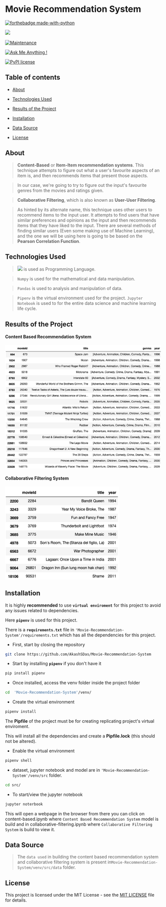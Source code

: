 
  
  

# Movie Recommendation System

  

  

[![forthebadge made-with-python](http://ForTheBadge.com/images/badges/made-with-python.svg)](https://www.python.org/)

  

[![](https://img.shields.io/badge/python-3.8-blue.svg)](https://www.python.org/downloads/release/python-380/)

  

[![Maintenance](https://img.shields.io/badge/Maintained%3F-yes-green.svg)](https://github.com/AkashSDas)

  

[![Ask Me Anything !](https://img.shields.io/badge/Ask%20me-anything-1abc9c.svg)](https://github.com/AkashSDas)

  

[![PyPI license](https://img.shields.io/pypi/l/ansicolortags.svg)](LICENSE)

  

  

## Table of contents

  

  

*  [About](#about)

  

*  [Technologies Used](#technologies-used)

  

*  [Results of the Project](#results-of-the-project)

  

*  [Installation](#installation)

  

*  [Data Source](#data-source)

  

*  [License](#license)

  

  

## About

  

  

> __Content-Based__ or __Item-Item recommendation systems__. This technique attempts to figure out what a user's favourite aspects of an item is, and then recommends items that present those aspects.

  

> In our case, we're going to try to figure out the input's favourite genres from the movies and ratings given.

  

> __Collaborative Filtering__, which is also known as __User-User Filtering__.

  

> As hinted by its alternate name, this technique uses other users to recommend items to the input user. It attempts to find users that have similar preferences and opinions as the input and then recommends items that they have liked to the input. There are several methods of finding similar users (Even some making use of Machine Learning), and the one we will be using here is going to be based on the __Pearson Correlation Function__.

  

## Technologies Used

  

> [![](https://img.shields.io/badge/python-3.8-blue.svg)](https://www.python.org/downloads/release/python-380/) is used as Programming Language.

  

> `Numpy` is used for the mathematical and data manipulation.

  

> `Pandas` is used to analysis and manipulation of data.

  

> `Pipenv` is the virtual environment used for the project. `Jupyter Notebook` is used to for the entire data science and machine learning life cycle.

  

## Results of the Project

  

#### Content Based Recommendation System

  

![Content Based Recommendation System](https://github.com/AkashSDas/Movie-Recommendation-System/blob/master/project-results-images/content-based.png)

  

#### Collaborative Filtering System

  

![Collaborative Filtering System](https://github.com/AkashSDas/Movie-Recommendation-System/blob/master/project-results-images/collaborative-filtering.png)

  

## Installation

  

  

It is highly **recommended** to use **`virtual enviroment`** for this project to avoid any issues related to dependencies.

  

  

Here **`pipenv`** is used for this project.

  

  

There is a **`requirements.txt`** file in `'Movie-Recommendation-System'/requirements.txt` which has all the dependencies for this project.

  

  

- First, start by closing the repository

  

  

```bash
git clone https://github.com/AkashSDas/Movie-Recommendation-System
```

  

  

- Start by installing **`pipenv`** if you don't have it

  

```bash
pip install pipenv
```

  

  

- Once installed, access the venv folder inside the project folder

  

```bash
cd  'Movie-Recommendation-System'/venv/
```

  

  

- Create the virtual environment

  

```bash
pipenv install
```

  

The **Pipfile** of the project must be for creating replicating project's virtual enviroment.

  

  

This will install all the dependencies and create a **Pipfile.lock** (this should not be altered).

  

  

- Enable the virtual environment

  

```bash
pipenv shell
```

  

  

- dataset, jupyter notebook and model are in `'Movie-Recommendation-System'/venv/src` folder.

  

  

```bash
cd src/
```

  

  

- To start/view the jupyter notebook

  

```bash
jupyter noterbook
```

  

This will open a webpage in the browser from there you can click on content-based.ipynb where `Content Based Recommendation System` model is build and in collaborative-filtering.ipynb where `Collaborative Filtering System` is build to view it.

  

## Data Source

  

> The `data used` in building the content based recommendation system and collaborative filtering system is present in`Movie-Recommendation-System/venv/src/data` folder.
  

## License

  

  

This project is licensed under the MIT License - see the [MIT LICENSE](LICENSE) file for details.
